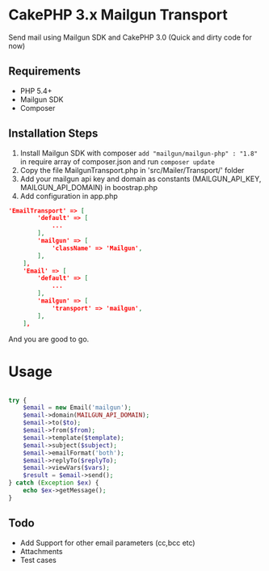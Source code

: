 # CakePHP 3.x Mailgun Transport

Send mail using Mailgun SDK and CakePHP 3.0 (Quick and dirty code for now)

## Requirements

* PHP 5.4+
* Mailgun SDK
* Composer

## Installation Steps

1) Install Mailgun SDK with composer `add "mailgun/mailgun-php" : "1.8"` in require array of composer.json and run `composer update`
2) Copy the file MailgunTransport.php in 'src/Mailer/Transport/' folder
3) Add your mailgun api key and domain as constants (MAILGUN_API_KEY, MAILGUN_API_DOMAIN) in boostrap.php 
4) Add configuration in app.php

```json
'EmailTransport' => [
		'default' => [
			...
		],
		'mailgun' => [
			'className' => 'Mailgun',
		],
	],
	'Email' => [
		'default' => [
			...
		],
		'mailgun' => [
			'transport' => 'mailgun',
		],
	],
```

And you are good to go.

# Usage

```php

try {
	$email = new Email('mailgun');
	$email->domain(MAILGUN_API_DOMAIN);
	$email->to($to);
	$email->from($from);
	$email->template($template);
	$email->subject($subject);
	$email->emailFormat('both');
	$email->replyTo($replyTo);
	$email->viewVars($vars);
	$result = $email->send();
} catch (Exception $ex) {
	echo $ex->getMessage();
}
```

## Todo

* Add Support for other email parameters (cc,bcc etc)
* Attachments
* Test cases